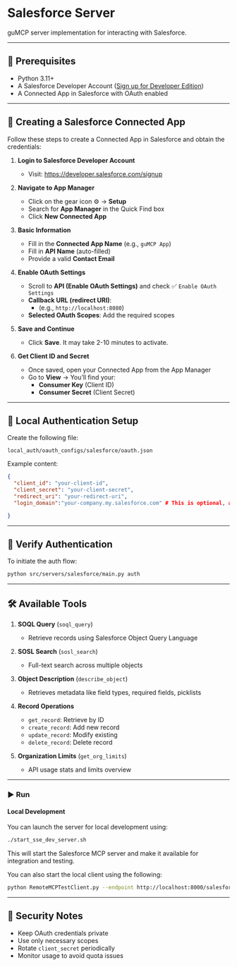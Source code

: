 
# Salesforce Server

guMCP server implementation for interacting with Salesforce.

---

## 🚀 Prerequisites

- Python 3.11+
- A Salesforce Developer Account ([Sign up for Developer Edition](https://developer.salesforce.com/signup))
- A Connected App in Salesforce with OAuth enabled

---

## 🔧 Creating a Salesforce Connected App

Follow these steps to create a Connected App in Salesforce and obtain the credentials:

1. **Login to Salesforce Developer Account**
   - Visit: https://developer.salesforce.com/signup

2. **Navigate to App Manager**
   - Click on the gear icon ⚙️ → **Setup**
   - Search for **App Manager** in the Quick Find box
   - Click **New Connected App**

3. **Basic Information**
   - Fill in the **Connected App Name** (e.g., `guMCP App`)
   - Fill in **API Name** (auto-filled)
   - Provide a valid **Contact Email**

4. **Enable OAuth Settings**
   - Scroll to **API (Enable OAuth Settings)** and check ✅ `Enable OAuth Settings`
   - **Callback URL (redirect URI)**:
     - (e.g., `http://localhost:8080`)
   - **Selected OAuth Scopes**:
     Add the required scopes

5. **Save and Continue**
   - Click **Save**. It may take 2-10 minutes to activate.

6. **Get Client ID and Secret**
   - Once saved, open your Connected App from the App Manager
   - Go to **View** → You’ll find your:
     - **Consumer Key** (Client ID)
     - **Consumer Secret** (Client Secret)

---

## 🔐 Local Authentication Setup

Create the following file:

```
local_auth/oauth_configs/salesforce/oauth.json
```

Example content:

```json
{
  "client_id": "your-client-id",
  "client_secret": "your-client-secret",
  "redirect_uri": "your-redirect-uri",
  "login_domain":"your-company.my.salesforce.com" # This is optional, add this only if you have custom login subdomain (ex.)

}
```

---

## 🧪 Verify Authentication

To initiate the auth flow:

```bash
python src/servers/salesforce/main.py auth
```

---

## 🛠️ Available Tools

1. **SOQL Query** (`soql_query`)
   - Retrieve records using Salesforce Object Query Language

2. **SOSL Search** (`sosl_search`)
   - Full-text search across multiple objects

3. **Object Description** (`describe_object`)
   - Retrieves metadata like field types, required fields, picklists

4. **Record Operations**
   - `get_record`: Retrieve by ID
   - `create_record`: Add new record
   - `update_record`: Modify existing
   - `delete_record`: Delete record

5. **Organization Limits** (`get_org_limits`)
   - API usage stats and limits overview

---

### ▶️ Run

#### Local Development

You can launch the server for local development using:

```bash
./start_sse_dev_server.sh
```

This will start the Salesforce MCP server and make it available for integration and testing.

You can also start the local client using the following:

```bash
python RemoteMCPTestClient.py --endpoint http://localhost:8000/salesforce/local
```

---

## 🔐 Security Notes

- Keep OAuth credentials private
- Use only necessary scopes
- Rotate `client_secret` periodically
- Monitor usage to avoid quota issues
